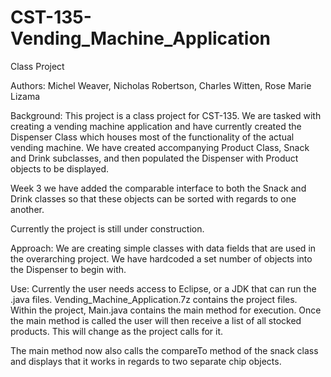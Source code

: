 # CST-135-Vending_Machine_Application
Class Project

Authors: Michel Weaver, Nicholas Robertson, Charles Witten, Rose Marie Lizama

Background: This project is a class project for CST-135. We are tasked with creating a vending machine application and have currently created the Dispenser Class which houses most of the functionality of the actual vending machine. We have created accompanying Product Class, Snack and Drink subclasses, and then populated the Dispenser with Product objects to be displayed.

Week 3 we have added the comparable interface to both the Snack and Drink classes so that these objects can be sorted with regards to one another. 

Currently the project is still under construction.

Approach: We are creating simple classes with data fields that are used in the overarching project. We have hardcoded a set number of objects into the Dispenser to begin with.

Use: Currently the user needs access to Eclipse, or a JDK that can run the .java files. Vending_Machine_Application.7z contains the project files. Within the project, Main.java contains the main method for execution. Once the main method is called the user will then receive a list of all stocked products. This will change as the project calls for it.

The main method now also calls the compareTo method of the snack class and displays that it works in regards to two separate chip objects.
